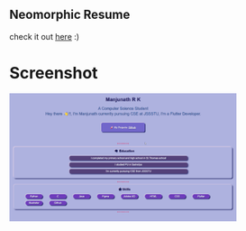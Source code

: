
<h2>Neomorphic Resume</h2>
check it out <a href = "https://manjunathrk1251.github.io/Neomorphic_Resume/">here</a> :)

# Screenshot
<img src = "https://github.com/ManjunathRK1251/Neomorphic_Resume/blob/master/screenshots/resume.png" width = "80%">
